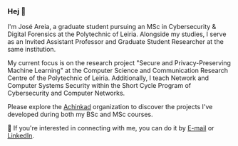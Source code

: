 ### Hej 👋

I'm José Areia, a graduate student pursuing an MSc in Cybersecurity & Digital Forensics at the Polytechnic of Leiria. Alongside my studies, I serve as an Invited Assistant Professor and Graduate Student Researcher at the same institution.

My current focus is on the research project "Secure and Privacy-Preserving Machine Learning" at the Computer Science and Communication Research Centre of the Polytechnic of Leiria. Additionally, I teach Network and Computer Systems Security within the Short Cycle Program of Cybersecurity and Computer Networks.

Please explore the [Achinkad](https://github.com/Achinkad/) organization to discover the projects I've developed during both my BSc and MSc courses.

💬 If you're interested in connecting with me, you can do it by <a href="mailto:jose.apareia@gmail.com">E-mail</a> or [LinkedIn](https://www.linkedin.com/in/joseareia/).

